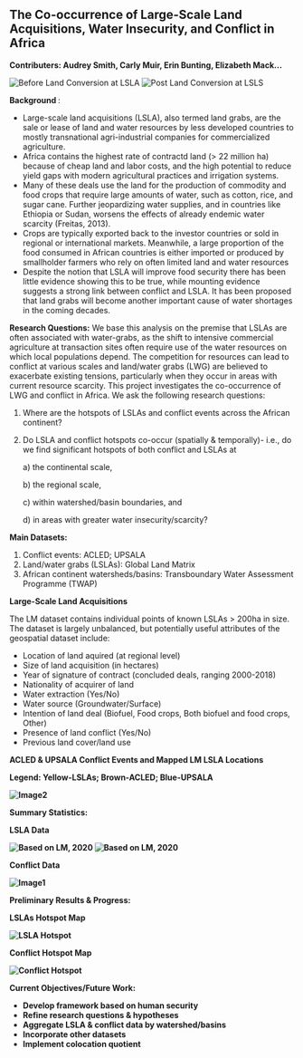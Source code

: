 
[CONTRIBUTING.md]: CONTRIBUTING.md

## <b> The Co-occurrence of Large-Scale Land Acquisitions, Water Insecurity, and Conflict in Africa
  
Contributers: Audrey Smith, Carly Muir, Erin Bunting, Elizabeth Mack...</b>

![Before Land Conversion at LSLA](https://raw.githubusercontent.com/audreyculver/handouts-water-conflict-africa/master/project_plots/EthLSLA1.png)
![Post Land Conversion at LSLS](https://raw.githubusercontent.com/audreyculver/handouts-water-conflict-africa/master/project_plots/EthLSLA2.png)


<b> Background </b>:
* Large-scale land acquisitions (LSLA), also termed land grabs, are the sale or lease of land and water resources by less developed countries to mostly transnational agri-industrial companies for commercialized agriculture.
* Africa contains the highest rate of contractd land (> 22 million ha) because of cheap land and labor costs, and the high potential to reduce yield gaps with modern agricultural practices and irrigation systems.
* Many of these deals use the land for the production of commodity and food crops that require large amounts of water, such as cotton, rice, and sugar cane. Further jeopardizing water supplies, and in countries like Ethiopia or Sudan, worsens the effects of already endemic water scarcity (Freitas, 2013).  
* Crops are typically exported back to the investor countries or sold in regional or international markets. Meanwhile, a large proportion of the food consumed in African countries is either imported or produced by smallholder farmers who rely on often limited land and water resources
* Despite the notion that LSLA will improve food security there has been little evidence showing this to be true, while mounting evidence suggests a strong link between conflict and LSLA. It has been proposed that land grabs will become another important cause of water shortages in the coming decades.

<b>Research Questions:</b>
We base this analysis on the premise that LSLAs are often associated with water-grabs, as the shift to intensive commercial agriculture at transaction sites often require use of the water resources on which local populations depend. The competition for resources can lead to conflict at various scales and land/water grabs (LWG) are believed to exacerbate existing tensions, particularly when they occur in areas with current resource scarcity. This project investigates the co-occurrence of LWG and conflict in Africa. 
We ask the following research questions: 

1) Where are the hotspots of LSLAs and conflict events across the African continent? 

2) Do LSLA and conflict hotspots co-occur (spatially & temporally)- i.e., do we find significant hotspots of both conflict and LSLAs at

      a) the continental scale, 
      
      b) the regional scale, 
      
      c) within watershed/basin boundaries, and
      
      d) in areas with greater water insecurity/scarcity?

<b>Main Datasets:</b>  

1) Conflict events: ACLED; UPSALA
2) Land/water grabs (LSLAs): Global Land Matrix
3) African continent watersheds/basins: Transboundary Water Assessment Programme (TWAP)


<b>Large-Scale Land Acquisitions</b>  

The LM dataset contains individual points of known LSLAs > 200ha in size. The dataset is largely unbalanced, but potentially useful attributes of the geospatial dataset include:
* Location of land aquired (at regional level)
* Size of land acquisition (in hectares)
* Year of signature of contract (concluded deals, ranging 2000-2018)
* Nationality of acquirer of land
* Water extraction (Yes/No)
* Water source (Groundwater/Surface)
* Intention of land deal (Biofuel, Food crops, Both biofuel and food crops, Other) 
* Presence of land conflict (Yes/No)
* Previous land cover/land use






<b>ACLED & UPSALA Conflict Events and Mapped LM LSLA Locations<b/>

<b/>Legend:<b/> Yellow-LSLAs; Brown-ACLED; Blue-UPSALA

![Image2](https://raw.githubusercontent.com/audreyculver/handouts-water-conflict-africa/master/project_plots/acled_upsala_lsla.png)




<b>Summary Statistics:</b>



<b>LSLA Data<b/>

![Based on LM, 2020](https://raw.githubusercontent.com/audreyculver/handouts-water-conflict-africa/master/stackedcheating.png)
![Based on LM, 2020](https://raw.githubusercontent.com/audreyculver/handouts-water-conflict-africa/master/StackedHAIntention.JPG)



<b>Conflict Data<b/>
  
 
 
![Image1](https://raw.githubusercontent.com/audreyculver/handouts-water-conflict-africa/master/project_plots/Conflict_summary_stats.png)



<b>Preliminary Results & Progress:</b>

<b>LSLAs Hotspot Map<b/>

![LSLA Hotspot](https://raw.githubusercontent.com/audreyculver/handouts-water-conflict-africa/master/LSLAhotspotmap.png)



<b>Conflict Hotspot Map<b/>

![Conflict Hotspot](https://raw.githubusercontent.com/audreyculver/handouts-water-conflict-africa/master/project_plots/acled_conflict_raster2.png)


                                                                                        
<b>Current Objectives/Future Work:</b>
* Develop framework based on human security
* Refine research questions & hypotheses
* Aggregate LSLA & conflict data by watershed/basins
* Incorporate other datasets
* Implement colocation quotient


